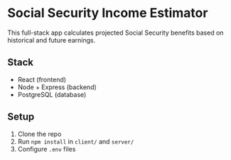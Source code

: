# Social Security Income Estimator

This full-stack app calculates projected Social Security benefits based on historical and future earnings.

## Stack
- React (frontend)
- Node + Express (backend)
- PostgreSQL (database)

## Setup
1. Clone the repo
2. Run `npm install` in `client/` and `server/`
3. Configure `.env` files
